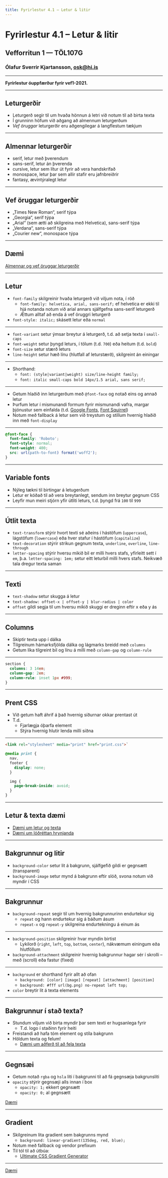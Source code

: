 ```yaml
---
title: Fyrirlestur 4.1 – Letur & litir
---
```


# Fyrirlestur 4.1 – Letur & litir

## Vefforritun 1 — TÖL107G

### Ólafur Sverrir Kjartansson, [osk@hi.is](mailto:osk@hi.is)

---

**Fyrirlestur óuppfærður fyrir vef1-2021.**

---

## Leturgerðir

* Leturgerð segir til um hvaða hönnun á letri við notum til að birta texta
* Í grunninn höfum við aðgang að almennum leturgerðum
* _Vef öruggar_ leturgerðir eru aðgengilegar á langflestum tækjum

***

## Almennar leturgerðir

* serif, letur með þverendum
* sans-serif, letur án þverenda
* cursive, letur sem lítur út fyrir að vera handskrifað
* monospace, letur þar sem allir stafir eru jafnbreiðrir
* fantasy, ævintýralegt letur

***

## Vef öruggar leturgerðir

* „Times New Roman“, serif týpa
* „Georgia“, serif týpa
* „Arial“ (sem ætti að skilgreina með Helvetica), sans-serif týpa
* „Verdana“, sans-serif týpa
* „Courier new“, monospace týpa

***

## Dæmi

[Almennar og vef öruggar leturgerðir](daemi/letur-litir/basic-typefaces.html)

***

## Letur

* `font-family` skilgreinir hvaða leturgerð við viljum nota, í röð
  - `font-family: helvetica, arial, sans-serif;` ef helvetica er ekki til hjá notanda notum við arial annars sjálfgefna sans-serif leturgerð
  - Ættum alltaf að enda á vef öruggri leturgerð
* `font-style: italic;` skásett letur eða `normal`

***

* `font-variant` setur ýmsar breytur á leturgerð, t.d. að setja texta í `small-caps`
* `font-weight` setur þyngd leturs, í tölum (t.d. `700`) eða heitum (t.d. `bold`)
* `font-size` setur stærð leturs
* `line-height` setur hæð línu (hlutfall af leturstærð), skilgreint án einingar

***

* Shorthand:
  - ```font: (style|variant|weight) size/line-height family;```
  - ```font: italic small-caps bold 14px/1.5 arial, sans serif;```

***

* Getum hlaðið inn leturgerðum með `@font-face` og notað eins og annað letur
* Þurfum letur í mismunandi formum fyrir mismunandi vafra, margar þjónustur sem einfalda (t.d. [Google Fonts](https://fonts.google.com/), [Font Squirrel](https://www.fontsquirrel.com/))
* Notum með fallback á letur sem við treystum og stillum hvernig hlaðið inn með `font-display`

***

```css
@font-face {
  font-family: 'Roboto';
  font-style: normal;
  font-weight: 400;
  src: url(path-to-font) format('woff2');
}
```

***

## Variable fonts

* Nýleg tækni til birtingar á letugerðum
* Letur er kóðað til að vera breytanlegt, sendum inn breytur gegnum CSS
* Leyfir mun meiri stjórn yfir útliti leturs, t.d. þyngd frá `100` til `999`

***

## Útlit texta

* `text-transform` stýrir hvort texti sé aðeins í hástöfum (`uppercase`), lágstöfum (`lowercase`) eða hver stafur í hástöfum (`capitalize`)
* `text-decoration` stýrir strikun gegnum texta, `underline`, `overline`, `line-through`
* `letter-spacing` stýrir hversu mikið bil er milli hvers stafs, yfirleitt sett í `em`, þ.a. `letter-spacing: 1em;` setur eitt leturbil milli hvers stafs. Neikvæð tala dregur texta saman

***

## Texti

* `text-shadow` setur skugga á letur
* `text-shadow: offset-x | offset-y | blur-radius | color`
* `offset` gildi segja til um hversu mikið skuggi er dreginn eftir x eða y ás

***

## Columns

* Skiptir texta upp í dálka
* Tilgreinum hámarksfjölda dálka og lágmarks breidd með `columns`
* Getum líka tilgreint bil og línu á milli með `column-gap` og `column-rule`

***

```css
section {
  columns: 3 14em;
  column-gap: 2em;
  column-rule: inset 1px #999;
}
```

***

## Prent CSS

* Við getum haft áhrif á það hvernig síðurnar okkar prentast út
* T.d.
  - Fjarlægja óþarfa element
  - Stýra hvernig hlutir lenda milli síðna

***

```html
<link rel="stylesheet" media="print" href="print.css">`
```

```css
@media print {
  nav,
  footer {
    display: none;
  }

  img {
    page-break-inside: avoid;
  }
}
```

***

## Letur & texta dæmi

* [Dæmi um letur og texta](daemi/letur-litir/text.html)
* [Dæmi um lóðréttan hrynjanda](daemi/letur-litir/vertical-rhythm.html)

---

## Bakgrunnur og litir

* `background-color` setur lit á bakgrunn, sjálfgefið gildi er gegnsætt (transparent)
* `background-image` setur mynd á bakgrunn eftir slóð, svona notum við myndir í CSS

***

## Bakgrunnur

* `background-repeat` segir til um hvernig bakgrunnurinn endurtekur sig
  - `repeat` og hann endurtekur sig á báðum ásum
  - `repeat-x` og `repeat-y` skilgreina endurtekningu á einum ás

***

* `background-position` skilgreinir hvar myndin birtist
  - Lykilorð (`right`, `left`, `top`, `bottom`, `center`), nákvæmum einingum eða hlutföllum
* `background-attachment` skilgreinir hvernig bakgrunnur hagar sér í skrolli – með (scroll) eða fastur (fixed)

***

* `background` er shorthand fyrir allt að ofan
  - `background: [color] [image] [repeat] [attachment] [position]`
  - `background: #fff url(bg.png) no-repeat left top;`
* `color` breytir lit á texta elements

***

## Bakgrunnur í stað texta?

* Stundum viljum við birta myndir þar sem texti er hugsanlega fyrir
  - T.d. logo í staðinn fyrir heiti
* Freistandi að hafa tóm element og stíla bakgrunn
* Höldum texta og felum!
  - [Dæmi um aðferð til að fela texta](http://www.zeldman.com/2012/03/01/replacing-the-9999px-hack-new-image-replacement/)

***

## Gegnsæi

* Getum notað `rgba` og `hsla` liti í bakgrunni til að fá gegnsæja bakgrunsliti
* `opacity` stýrir gegnsæji alls innan í box
  - `opacity: 1;` ekkert gegnsætt
  - `opacity: 0;` al gegnsætt

[Dæmi](daemi/letur-litir/opacity.html)

***

## Gradient

* Skilgreinum lita gradient sem bakgrunns mynd
  - `background: linear-gradient(135deg, red, blue);`
* Notum með fallback og vendor prefixum
* Til tól til að útbúa:
  - [Ultimate CSS Gradient Generator](http://colorzilla.com/gradient-editor/)

***

[Dæmi](daemi/letur-litir/bg.html)
